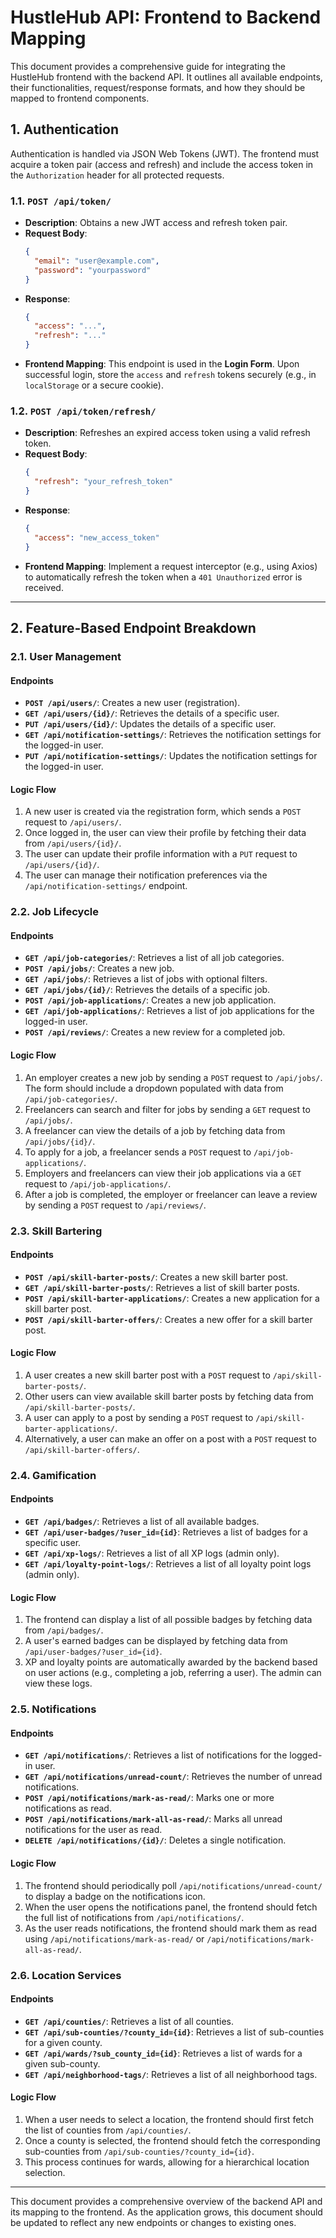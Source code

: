 # HustleHub API: Frontend to Backend Mapping

This document provides a comprehensive guide for integrating the HustleHub frontend with the backend API. It outlines all available endpoints, their functionalities, request/response formats, and how they should be mapped to frontend components.

## 1. Authentication

Authentication is handled via JSON Web Tokens (JWT). The frontend must acquire a token pair (access and refresh) and include the access token in the `Authorization` header for all protected requests.

### 1.1. `POST /api/token/`

- **Description**: Obtains a new JWT access and refresh token pair.
- **Request Body**:
  ```json
  {
    "email": "user@example.com",
    "password": "yourpassword"
  }
  ```
- **Response**:
  ```json
  {
    "access": "...",
    "refresh": "..."
  }
  ```
- **Frontend Mapping**: This endpoint is used in the **Login Form**. Upon successful login, store the `access` and `refresh` tokens securely (e.g., in `localStorage` or a secure cookie).

### 1.2. `POST /api/token/refresh/`

- **Description**: Refreshes an expired access token using a valid refresh token.
- **Request Body**:
  ```json
  {
    "refresh": "your_refresh_token"
  }
  ```
- **Response**:
  ```json
  {
    "access": "new_access_token"
  }
  ```
- **Frontend Mapping**: Implement a request interceptor (e.g., using Axios) to automatically refresh the token when a `401 Unauthorized` error is received.

---

## 2. Feature-Based Endpoint Breakdown

### 2.1. User Management

#### Endpoints

-   **`POST /api/users/`**: Creates a new user (registration).
-   **`GET /api/users/{id}/`**: Retrieves the details of a specific user.
-   **`PUT /api/users/{id}/`**: Updates the details of a specific user.
-   **`GET /api/notification-settings/`**: Retrieves the notification settings for the logged-in user.
-   **`PUT /api/notification-settings/`**: Updates the notification settings for the logged-in user.

#### Logic Flow

1.  A new user is created via the registration form, which sends a `POST` request to `/api/users/`.
2.  Once logged in, the user can view their profile by fetching their data from `/api/users/{id}/`.
3.  The user can update their profile information with a `PUT` request to `/api/users/{id}/`.
4.  The user can manage their notification preferences via the `/api/notification-settings/` endpoint.

### 2.2. Job Lifecycle

#### Endpoints

-   **`GET /api/job-categories/`**: Retrieves a list of all job categories.
-   **`POST /api/jobs/`**: Creates a new job.
-   **`GET /api/jobs/`**: Retrieves a list of jobs with optional filters.
-   **`GET /api/jobs/{id}/`**: Retrieves the details of a specific job.
-   **`POST /api/job-applications/`**: Creates a new job application.
-   **`GET /api/job-applications/`**: Retrieves a list of job applications for the logged-in user.
-   **`POST /api/reviews/`**: Creates a new review for a completed job.

#### Logic Flow

1.  An employer creates a new job by sending a `POST` request to `/api/jobs/`. The form should include a dropdown populated with data from `/api/job-categories/`.
2.  Freelancers can search and filter for jobs by sending a `GET` request to `/api/jobs/`.
3.  A freelancer can view the details of a job by fetching data from `/api/jobs/{id}/`.
4.  To apply for a job, a freelancer sends a `POST` request to `/api/job-applications/`.
5.  Employers and freelancers can view their job applications via a `GET` request to `/api/job-applications/`.
6.  After a job is completed, the employer or freelancer can leave a review by sending a `POST` request to `/api/reviews/`.

### 2.3. Skill Bartering

#### Endpoints

-   **`POST /api/skill-barter-posts/`**: Creates a new skill barter post.
-   **`GET /api/skill-barter-posts/`**: Retrieves a list of skill barter posts.
-   **`POST /api/skill-barter-applications/`**: Creates a new application for a skill barter post.
-   **`POST /api/skill-barter-offers/`**: Creates a new offer for a skill barter post.

#### Logic Flow

1.  A user creates a new skill barter post with a `POST` request to `/api/skill-barter-posts/`.
2.  Other users can view available skill barter posts by fetching data from `/api/skill-barter-posts/`.
3.  A user can apply to a post by sending a `POST` request to `/api/skill-barter-applications/`.
4.  Alternatively, a user can make an offer on a post with a `POST` request to `/api/skill-barter-offers/`.

### 2.4. Gamification

#### Endpoints

-   **`GET /api/badges/`**: Retrieves a list of all available badges.
-   **`GET /api/user-badges/?user_id={id}`**: Retrieves a list of badges for a specific user.
-   **`GET /api/xp-logs/`**: Retrieves a list of all XP logs (admin only).
-   **`GET /api/loyalty-point-logs/`**: Retrieves a list of all loyalty point logs (admin only).

#### Logic Flow

1.  The frontend can display a list of all possible badges by fetching data from `/api/badges/`.
2.  A user's earned badges can be displayed by fetching data from `/api/user-badges/?user_id={id}`.
3.  XP and loyalty points are automatically awarded by the backend based on user actions (e.g., completing a job, referring a user). The admin can view these logs.

### 2.5. Notifications

#### Endpoints

-   **`GET /api/notifications/`**: Retrieves a list of notifications for the logged-in user.
-   **`GET /api/notifications/unread-count/`**: Retrieves the number of unread notifications.
-   **`POST /api/notifications/mark-as-read/`**: Marks one or more notifications as read.
-   **`POST /api/notifications/mark-all-as-read/`**: Marks all unread notifications for the user as read.
-   **`DELETE /api/notifications/{id}/`**: Deletes a single notification.

#### Logic Flow

1.  The frontend should periodically poll `/api/notifications/unread-count/` to display a badge on the notifications icon.
2.  When the user opens the notifications panel, the frontend should fetch the full list of notifications from `/api/notifications/`.
3.  As the user reads notifications, the frontend should mark them as read using `/api/notifications/mark-as-read/` or `/api/notifications/mark-all-as-read/`.

### 2.6. Location Services

#### Endpoints

-   **`GET /api/counties/`**: Retrieves a list of all counties.
-   **`GET /api/sub-counties/?county_id={id}`**: Retrieves a list of sub-counties for a given county.
-   **`GET /api/wards/?sub_county_id={id}`**: Retrieves a list of wards for a given sub-county.
-   **`GET /api/neighborhood-tags/`**: Retrieves a list of all neighborhood tags.

#### Logic Flow

1.  When a user needs to select a location, the frontend should first fetch the list of counties from `/api/counties/`.
2.  Once a county is selected, the frontend should fetch the corresponding sub-counties from `/api/sub-counties/?county_id={id}`.
3.  This process continues for wards, allowing for a hierarchical location selection.

---
This document provides a comprehensive overview of the backend API and its mapping to the frontend. As the application grows, this document should be updated to reflect any new endpoints or changes to existing ones.
